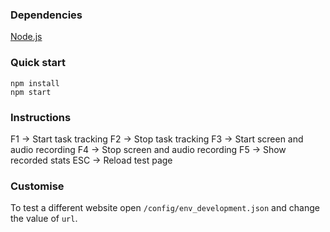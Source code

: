 ### Dependencies

[Node.js](https://nodejs.org)

### Quick start

```
npm install
npm start
```

### Instructions

F1 -> Start task tracking
F2 -> Stop task tracking
F3 -> Start screen and audio recording
F4 -> Stop screen and audio recording
F5 -> Show recorded stats
ESC -> Reload test page

### Customise

To test a different website open `/config/env_development.json` and change the value of `url`.
